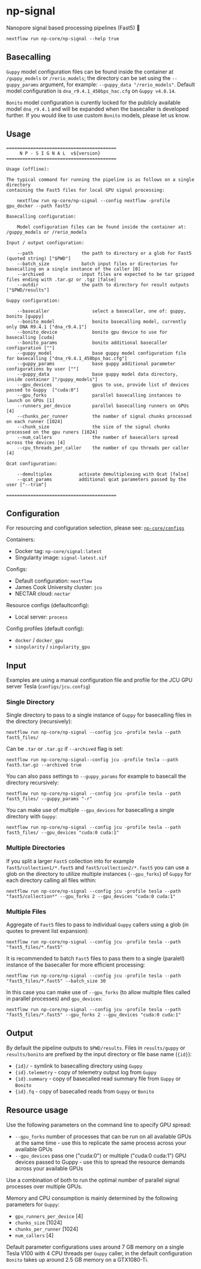# np-signal

Nanopore signal based processing pipelines (Fast5) :peacock:

```
nextflow run np-core/np-signal --help true
```

## Basecalling

`Guppy` model configuration files can be found inside the container at `/guppy_models` or `/rerio_models`; the directory can be set using the `--guppy_params` argument, for example: `--guppy_data "/rerio_models"`. Default model configuration is `dna_r9.4.1_450bps_hac.cfg` on `Guppy v4.0.14`.

`Bonito` model configuration is curently locked for the publicly available model `dna_r9.4.1` and will be expanded when the basecaller is developed further. If you would like to use custom `Bonito` models, please let us know.

## Usage

```
=========================================
     N P - S I G N A L  v${version}
=========================================

Usage (offline):

The typical command for running the pipeline is as follows on a single directory 
containing the Fast5 files for local GPU signal processing:

    nextflow run np-core/np-signal --config nextflow -profile gpu_docker --path fast5/ 

Basecalling configuration:

    Model configuration files can be found inside the container at: /guppy_models or /rerio_models

Input / output configuration:

    --path                  the path to directory or a glob for Fast5 (quoted string) ["$PWD"]
    --batch_size            batch input files or directories for basecalling on a single instance of the caller [0]
    --archived              input files are expected to be tar gzipped files ending with .tar.gz or .tgz [false]
    --outdir                the path to directory for result outputs ["$PWD/results"]

Guppy configuration:

    --basecaller                select a basecaller, one of: guppy, bonito [guppy]
    --bonito_model              bonito basecalling model, currently only DNA R9.4.1 ["dna_r9.4.1"]
    --bonito_device             bonito gpu device to use for basecalling [cuda]
    --bonito_params             bonito additional basecaller configuration [""]
    --guppy_model               base guppy model configuration file for basecalling ["dna_r9.4.1_450bps_hac.cfg"]
    --guppy_params              base guppy additional parameter configurations by user [""]
    --guppy_data                base guppy model data directory, inside container ["/guppy_models"]
    --gpu_devices               gpus to use, provide list of devices passed to Guppy  ["cuda:0"]
    --gpu_forks                 parallel basecalling instances to launch on GPUs [1]
    --runners_per_device        parallel basecalling runners on GPUs [4]
    --chunks_per_runner         the number of signal chunks processed on each runner [1024]
    --chunk_size                the size of the signal chunks processed on the gpu runers [1024]
    --num_callers               the number of basecallers spread across the devices [4]
    --cpu_threads_per_caller    the number of cpu threads per caller [4]

Qcat configuration:

    --demultiplex          activate demultiplexing with Qcat [false]
    --qcat_params          additional qcat parameters passed by the user ["--trim"]

=========================================
```

## Configuration

For resourcing and configuration selection, please see: [`np-core/configs`](https://github.com/np-core/configs)

Containers:

* Docker tag: `np-core/signal:latest`
* Singularity image: `signal-latest.sif`

Configs:

* Default configuration: `nextflow`
* James Cook University cluster: `jcu`
* NECTAR cloud: `nectar`

Resource configs (defaultconfig):

* Local server: `process`

Config profiles (default config):

* `docker` / `docker_gpu`
* `singularity` / `singularity_gpu`

## Input

Examples are using a manual configuration file and profile for the JCU GPU server Tesla (`configs/jcu.config`)

### Single Directory

Single directory to pass to a single instance of `Guppy` for basecalling files in the directory (recursively):

```
nextflow run np-core/np-signal --config jcu -profile tesla --path fast5_files/
```

Can be `.tar` or `.tar.gz` if `--archived` flag is set:

```
nextflow run np-core/np-signal--config jcu -profile tesla --path fast5.tar.gz --archived true
```

You can also pass settings to `--guppy_params` for example to basecall the directory recursively:

```
nextflow run np-core/np-signal --config jcu -profile tesla --path fast5_files/ --guppy_params "-r"
```

You can make use of multiple `--gpu_devices` for basecalling a single directory with `Guppy`:

```
nextflow run np-core/np-signal --config jcu -profile tesla --path fast5_files/ --gpu_devices "cuda:0 cuda:1"
```

### Multiple Directories

If you split a larger `Fast5` collection into for example `fast5/collection1/*.fast5` and `fast5/collection2/*.fast5` you can use a glob on the directory to utilize multiple instances (`--gpu_forks`) of `Guppy` for each directory calling all files within:

```
nextflow run np-core/np-signal --config jcu -profile tesla --path "fast5/collection*" --gpu_forks 2 --gpu_devices "cuda:0 cuda:1"
```

### Multiple Files

Aggregate of `Fast5` files to pass to individual `Guppy` callers using a glob (in quotes to prevent list expansion):

```
nextflow run np-core/np-signal --config jcu -profile tesla --path "fast5_files/*.fast5"
```

It is recommended to batch `Fast5` files to pass them to a single (paralell) instance of the basecaller for more efficient processing:

```
nextflow run np-core/np-signal --config jcu -profile tesla --path "fast5_files/*.fast5" --batch_size 30
```

In this case you can make use of `--gpu_forks` (to allow multiple files called in parallel processes) and `gpu_devices`:

```
nextflow run np-core/np-signal --config jcu -profile tesla --path "fast5_files/*.fast5" --gpu_forks 2 --gpu_devices "cuda:0 cuda:1"
```

## Output

By default the pipeline outputs to `$PWD/results`. Files in `results/guppy` or `results/bonito` are prefixed by the input directory or file base name (`{id}`):

* `{id}/` - symlink to basecalling directory using `Guppy`
* `{id}.telemetry` -  copy of telemetry output log from `Guppy`
* `{id}.summary` - copy of basecalled read summary file from `Guppy` or `Bonito`
* `{id}.fq` - copy of basecalled reads from `Guppy` or `Bonito`

## Resource usage

Use the following parameters on the command line to specify GPU spread:

* `--gpu_forks` number of processes that can be run on all available GPUs at the same time - use this to replicate the same process across your available GPUs
* `--gpu_devices` pass one ("cuda:0") or multiple ("cuda:0 cuda:1") GPU devices passed to Guppy - use this to spread the resource demands across your available GPUs

Use a combination of both to run the optimal number of parallel signal processes over multiple GPUs.

Memory and CPU consumption is mainly determined by the following parameters for `Guppy`:

* `gpu_runners_per_device` [4]
* `chunks_size` [1024]
* `chunks_per_runner` [1024]
* `num_callers` [4]

Default parameter configurations uses around 7 GB memory on a single Tesla V100 with 4 CPU threads per `Guppy` caller, in the default configuration `Bonito` takes up around 2.5 GB memory on a GTX1080-Ti.
